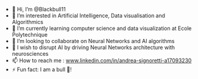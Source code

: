 - 👋 Hi, I’m @Blackbull11
- 👀 I’m interested in Artificial Intelligence, Data visualisation and Algorithmics
- 🌱 I’m currently learning computer science and data visualization at Ecole Polytechnique
- 💞️ I’m looking to collaborate on Neural Networks and AI algorithms
- 🚀 I wish to disrupt AI by driving Neural Networks architecture with neurosciences
- 📫 How to reach me : www.linkedin.com/in/andrea-signoretti-a17093230
- ⚡ Fun fact: I am a bull 🐂!

<!---
Blackbull11/Blackbull11 is a ✨ special ✨ repository because its `README.md` (this file) appears on your GitHub profile.
You can click the Preview link to take a look at your changes.
--->
